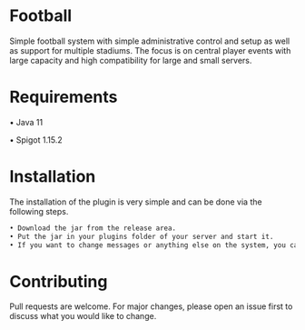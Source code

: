 # Football

Simple football system with simple administrative control and setup as well as support for multiple stadiums. The focus is on central player events with large capacity and high compatibility for large and small servers.

# Requirements

• Java 11

• Spigot 1.15.2

# Installation

The installation of the plugin is very simple and can be done via the following steps.

```bash
• Download the jar from the release area.
• Put the jar in your plugins folder of your server and start it.
• If you want to change messages or anything else on the system, you can do this in the configuration file in /plugins/Football/configuration.yml (please note that the server must be shutdown to configure).
```

# Contributing

Pull requests are welcome. For major changes, please open an issue first to discuss what you would like to change.